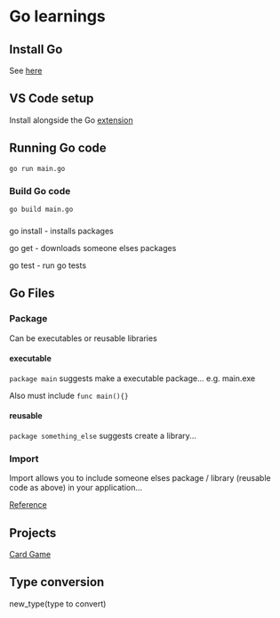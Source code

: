 # Go learnings

## Install Go

See [here](https://go.dev/wiki/Ubuntu)

## VS Code setup

Install alongside the Go [extension](https://marketplace.visualstudio.com/items?itemName=golang.Go)

## Running Go code

`go run main.go`

### Build Go code

`go build main.go`

###

go install - installs packages

go get - downloads someone elses packages

go test - run go tests

## Go Files

### Package

Can be executables or reusable libraries

#### executable

`package main` suggests make a executable package... e.g. main.exe

Also must include `func main(){}`

#### reusable

`package something_else` suggests create a library...

### Import

Import allows you to include someone elses package / library (reusable code as above) in your application...

[Reference](https://golang.org/pkg)

## Projects

[Card Game](./projects/card_game/readme.md)

## Type conversion

new_type(type to convert)

